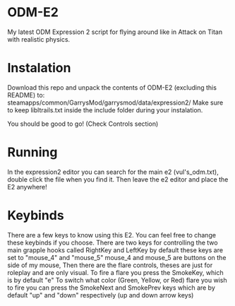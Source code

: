 # ODM-E2
My latest ODM Expression 2 script for flying around like in Attack on Titan with realistic physics.

# Instalation
Download this repo and unpack the contents of ODM-E2 (excluding this README) to:
  steamapps/common/GarrysMod/garrysmod/data/expression2/
Make sure to keep libltrails.txt inside the include folder during your instalation.

You should be good to go! (Check Controls section)

# Running
In the expression2 editor you can search for the main e2 (vul's_odm.txt), double click the file when you find it.
Then leave the e2 editor and place the E2 anywhere!

# Keybinds
There are a few keys to know using this E2.
You can feel free to change these keybinds if you choose.
There are two keys for controlling the two main grapple hooks called
  RightKey and
  LeftKey
 by default these keys are set to "mouse_4" and "mouse_5"
  mouse_4 and mouse_5 are buttons on the side of my mouse,
Then there are the flare controls, theses are just for roleplay and are only visual.
To fire a flare you press the
  SmokeKey, which is by default "e"
To switch what color (Green, Yellow, or Red) flare you wish to fire you can press the
  SmokeNext and
  SmokePrev
 keys which are by default "up" and "down" respectively (up and down arrow keys)
